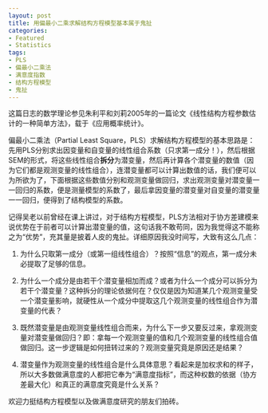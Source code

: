 ```yaml
---
layout: post
title: 用偏最小二乘求解结构方程模型基本属于鬼扯
categories:
- Featured
- Statistics
tags:
- PLS
- 偏最小二乘法
- 满意度指数
- 结构方程模型
- 鬼扯
---
```


这篇日志的数学理论参见朱利平和刘莉2005年的一篇论文《线性结构方程参数估计的一种简单方法》，载于《应用概率统计》。

偏最小二乘法（Partial Least Square，PLS）求解结构方程模型的基本思路是：先用PLS分别求出因变量和自变量的线性组合系数（只求第一成分！），然后根据SEM的形式，将这些线性组合**拆分**为潜变量，然后再计算各个潜变量的数值（因为它们都是观测变量的线性组合），连潜变量都可以计算出数值的话，我们便可以为所欲为了，下面根据这些数值分别和观测变量做回归，求出观测变量对潜变量一一回归的系数，便是测量模型的系数了，最后拿因变量的潜变量对自变量的潜变量一一回归，便得到了结构模型的系数。

记得吴老以前曾经在课上讲过，对于结构方程模型，PLS方法相对于协方差建模来说优势在于前者可以计算出潜变量的值，这句话我不敢苟同，因为我觉得这不能称之为“优势”，充其量是披着人皮的鬼扯。详细原因我没时间写，大致有这么几点：



	
  1. 为什么只取第一成分（或第一组线性组合）？按照“信息”的观点，第一成分未必提取了足够的信息。

	
  2. 为什么一个成分是由若干个潜变量相加而成？或者为什么一个成分可以拆分为若干个潜变量？这种拆分的理论依据何在？仅仅是因为知道某几个观测变量受一个潜变量影响，就硬性从一个成分中提取这几个观测变量的线性组合作为潜变量的代表？

	
  3. 既然潜变量是由观测变量线性组合而来，为什么下一步又要反过来，拿观测变量对潜变量做回归？即：拿每一个观测变量的值和几个观测变量的线性组合值做回归。这一步逻辑是如何扭转过来的？观测变量究竟是原因还是结果？

	
  4. 潜变量作为观测变量的线性组合是什么具体意思？看起来是加权求和的样子，所以大多数做满意度的人都把它奉为“满意度指标”，而这种权数的依据（协方差最大化）和真正的满意度究竟是什么关系？


欢迎力挺结构方程模型以及做满意度研究的朋友们拍砖。
